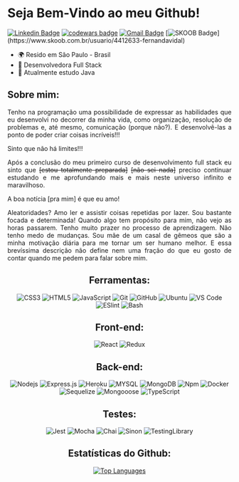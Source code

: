 <div>
  <h1>Seja Bem-Vindo ao meu Github!</h1>
  </div>
<div style="display: inline">
  
[![Linkedin Badge](https://img.shields.io/badge/-Linkedin-blue?style=flat-square&logo=Linkedin&logoColor=white&link=https://www.linkedin.com/in/fernanda-vidal-de-jesus/)](https://www.linkedin.com/in/fernanda-vidal-de-jesus/) 
<a href="https://www.codewars.com/users/Fernanda-Vidal"><img src="https://www.codewars.com/users/Fernanda-Vidal/badges/micro" alt="codewars badge" /></a>
[![Gmail Badge](https://img.shields.io/badge/-Gmail-c14438?style=flat-square&logo=Gmail&logoColor=white&link=mailto:fevidal.dev@gmail.com)](mailto:fevidal.dev@gmail.com)
[![SKOOB Badge](https://img.shields.io/badge/-SKOOB-3982bc?style=flat-square&logo=SKOOB&logoColor=white&link=[https://www.linkedin.com/in/fernanda-vidal-de-jesus](https://www.skoob.com.br/usuario/4412633-fernandavidal)/)](https://www.skoob.com.br/usuario/4412633-fernandavidal)
</div>

* 🌍  Resido em São Paulo - Brasil
* 🚀  Desenvolvedora Full Stack
* 🌱  Atualmente estudo Java

<div align="justify">
<h2>Sobre mim:</h2>
<p>
Tenho na programação uma possibilidade de expressar as habilidades que eu desenvolvi no decorrer da minha vida, como organização, resolução de problemas e, até mesmo, comunicação (porque não?). E desenvolvê-las a ponto de poder criar coisas incríveis!!!
  
Sinto que não há limites!!!
  
Após a conclusão do meu primeiro curso de desenvolvimento full stack eu sinto que ~~[estou totalmente preparada]~~ ~~[não sei nada]~~ preciso continuar estudando e me aprofundando mais e mais neste universo infinito e maravilhoso. 

A boa notícia [pra mim] é que eu amo!
  
Aleatoridades? Amo ler e assistir coisas repetidas por lazer. Sou bastante focada e determinada! Quando algo tem propósito para mim, não vejo as horas passarem. Tenho muito prazer no processo de aprendizagem. Não tenho medo de mudanças. Sou mãe de um casal de gêmeos que são a minha motivação diária para me tornar um ser humano melhor.
E essa brevíssima descrição não define nem uma fração do que eu gosto de contar quando me pedem para falar sobre mim.

  </p>

<div align="center">
<h2>Ferramentas:</h2>

![CSS3](https://img.shields.io/badge/-CSS3-black?style=flat-square&logo=css3&logoColor=blue)
![HTML5](https://img.shields.io/badge/-HTML5-black?style=flat-square&logo=html5&logoColor=red)
![JavaScript](https://img.shields.io/badge/-JavaScript-black?style=flat-square&logo=javascript)
![Git](https://img.shields.io/badge/-Git-black?style=flat-square&logo=git)
![GitHub](https://img.shields.io/badge/-GitHub-black?style=flat-square&logo=github)
![Ubuntu](https://img.shields.io/badge/-Ubuntu-black?style=flat-square&logo=ubuntu)
![VS Code](http://img.shields.io/badge/-VS%20Code-black?style=flat-square&logo=visual-studio-code&logoColor=blue) 
![ESlint](https://img.shields.io/badge/-ESlint-black?style=flat-square&logo=eslint&logoColor=purple)
![Bash](https://img.shields.io/badge/-Bash-black?style=flat-square&logo=Bash)
 
  
  <h2>Front-end:</h2>

![React](https://img.shields.io/badge/-React-black?style=flat-square&logo=react)
![Redux](https://img.shields.io/badge/-Redux-black?style=flat-square&logo=Redux&logoColor=purple)
  
  <h2>Back-end:</h2>
  
![Nodejs](https://img.shields.io/badge/-Nodejs-black?style=flat-square&logo=Node.js)
![Express.js](https://img.shields.io/badge/-Express-black?style=flat-square&logo=expressjs)
![Heroku](https://img.shields.io/badge/-Heroku-black?style=flat-square&logo=heroku&logoColor=C295BE)
![MYSQL](https://img.shields.io/badge/MySQL-00000F?style=flat-square&logo=mysql)
![MongoDB](https://img.shields.io/badge/MongoDB-00000F?style=flat-square&logo=mongodb)
![Npm](https://img.shields.io/badge/-npm-black?style=flat-square&logo=npm)
![Docker](https://img.shields.io/badge/-Docker-black?style=flat-square&logo=docker)
![Sequelize](https://img.shields.io/badge/-Sequelize-black?style=flat-square&logo=sequelize)
![Mongooose](https://img.shields.io/badge/-Mongoose-black?style=flat-square&logo=mongodb&logoColor=891500)
![TypeScript](https://img.shields.io/badge/-TypeScript-black?style=flat-square&logo=typescript&logoColor=blue)
  
  <h2>Testes:</h2>
  
![Jest](https://img.shields.io/badge/-Jest-black?style=flat-square&logo=jest&logoColor=red)
![Mocha](https://img.shields.io/badge/-Mocha-black?style=flat-square&logo=mocha&logoColor=brown)
![Chai](https://img.shields.io/badge/-Chai-black?style=flat-square&logo=chai&logoColor=red)
![Sinon](https://img.shields.io/badge/-Sinon-black?style=flat-square&logo=sinon)
![TestingLibrary](https://img.shields.io/badge/-TestingLibrary-black?style=flat-square&logo=testinglibrary&logoColor=red)
</div>

<div align="center">
<h2>Estatísticas do Github:</h2>
 

<div width="100%" align="center">
  <a href="https://github.com/Fernanda-Vidal" align="left"><img src="https://github-readme-stats-git-masterrstaa-rickstaa.vercel.app/api/top-langs/?username=Fernanda-Vidal&langs_count=10&title_color=14b8a6&text_color=ffffff&icon_color=14b8a6&bg_color=171717&locale=en&custom_title=Top%20%Languages&theme=dark" alt="Top Languages" /></a>
</div>
